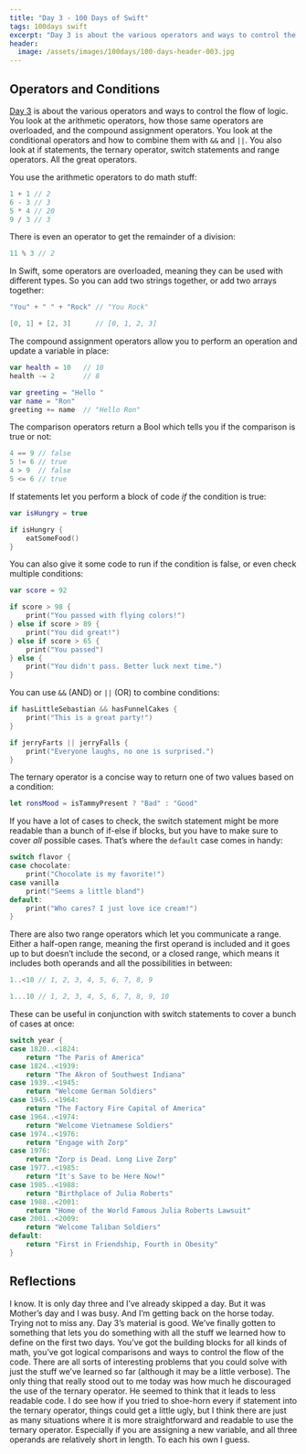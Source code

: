 ```yaml
---
title: "Day 3 - 100 Days of Swift"
tags: 100days swift
excerpt: "Day 3 is about the various operators and ways to control the flow of logic. You look at the arithmetic operators,  how those same operators are overloaded, and the compound assignment operators."
header:
  image: /assets/images/100days/100-days-header-003.jpg
---
```

## Operators and Conditions
[Day 3](https://www.hackingwithswift.com/100/3) is about the various operators and ways to control the flow of logic. You look at the arithmetic operators,  how those same operators are overloaded, and the compound assignment operators. You look at the conditional operators and how to combine them with `&&` and `||`. You also look at if statements, the ternary operator, switch statements and range operators. All the great operators.

You use the arithmetic operators to do math stuff:
```swift
1 + 1 // 2
6 - 3 // 3
5 * 4 // 20
9 / 3 // 3
```

There is even an operator to get the remainder of a division:
```swift
11 % 3 // 2
```

In Swift, some operators are overloaded, meaning they can be used with different types. So you can add two strings together, or add two arrays together:
```swift
"You" + " " + "Rock" // "You Rock"

[0, 1] + [2, 3]      // [0, 1, 2, 3]
```

The compound assignment operators allow you to perform an operation and update a variable in place:
```swift
var health = 10   // 10
health -= 2       // 8

var greeting = "Hello "
var name = "Ron"
greeting += name  // "Hello Ron"
```

The comparison operators return a Bool which tells you if the comparison is true or not:
```swift
4 == 9 // false
5 != 6 // true
4 > 9  // false
5 <= 6 // true
```

If statements let you perform a block of code *if* the condition is true:
```swift
var isHungry = true

if isHungry {
	eatSomeFood()
}
```

You can also give it some code to run if the condition is false, or even check multiple conditions:
```swift
var score = 92

if score > 98 {
	print("You passed with flying colors!")
} else if score > 89 {
	print("You did great!")
} else if score > 65 {
	print("You passed")
} else {
	print("You didn't pass. Better luck next time.")
}
```

You can use `&&` (AND) or `||` (OR) to combine conditions:
```swift
if hasLittleSebastian && hasFunnelCakes {
	print("This is a great party!")
}

if jerryFarts || jerryFalls {
	print("Everyone laughs, no one is surprised.")
}
```

The ternary operator is a concise way to return one of two values based on a condition:
```swift
let ronsMood = isTammyPresent ? "Bad" : "Good"
```

If you have a lot of cases to check, the switch statement might be more readable than a bunch of if-else if blocks, but you have to make sure to cover *all* possible cases. That’s where the `default` case comes in handy:
```swift
switch flavor {
case chocolate:
	print("Chocolate is my favorite!")
case vanilla
	print("Seems a little bland")
default:
	print("Who cares? I just love ice cream!")
}
```

There are also two range operators which let you communicate a range. Either a half-open range, meaning the first operand is included and it goes up to but doesn’t include the second, or a closed range, which means it includes both operands and all the possibilities in between:
```swift
1..<10 // 1, 2, 3, 4, 5, 6, 7, 8, 9

1...10 // 1, 2, 3, 4, 5, 6, 7, 8, 9, 10
```

These can be useful in conjunction with switch statements to cover a bunch of cases at once:
```swift
switch year {
case 1820..<1824:
	return "The Paris of America"
case 1824..<1939:
	return "The Akron of Southwest Indiana"
case 1939..<1945:
	return "Welcome German Soldiers"
case 1945..<1964:
	return "The Factory Fire Capital of America"
case 1964..<1974:
	return "Welcome Vietnamese Soldiers"
case 1974..<1976:
	return "Engage with Zorp"
case 1976:
	return "Zorp is Dead. Long Live Zorp"
case 1977..<1985:
	return "It's Save to be Here Now!"
case 1985..<1988:
	return "Birthplace of Julia Roberts"
case 1988..<2001:
	return "Home of the World Famous Julia Roberts Lawsuit"
case 2001..<2009:
	return "Welcome Taliban Soldiers"
default:
	return "First in Friendship, Fourth in Obesity"
}
```

## Reflections
I know. It is only day three and I’ve already skipped a day. But it was Mother’s day and I was busy. And I’m getting back on the horse today. Trying not to miss any. Day 3’s material is good. We’ve finally gotten to something that lets you do something with all the stuff we learned how to define on the first two days. You’ve got the building blocks for all kinds of math, you’ve got logical comparisons and ways to control the flow of the code. There are all sorts of interesting problems that you could solve with just the stuff we’ve learned so far (although it may be a little verbose). The only thing that really stood out to me today was how much he discouraged the use of the ternary operator. He seemed to think that it leads to less readable code. I do see how if you tried to shoe-horn every if statement into the ternary operator, things could get a little ugly, but I think there are just as many situations where it is more straightforward and readable to use the ternary operator. Especially if you are assigning a new variable, and all three operands are relatively short in length. To each his own I guess.
